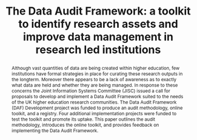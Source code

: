 ---
abstract: Although vast quantities of data are being created within higher education,
  few institutions have formal strategies in place for curating these research outputs
  in the longterm. Moreover there appears to be a lack of awareness as to exactly
  what data are held and whether they are being managed. In response to these concerns
  the Joint Information Systems Committee (JISC) issued a call for proposals to develop
  and implement a Data Audit Framework suited to the needs of the UK higher education
  research communities. The Data Audit Framework (DAF) Development project was funded
  to produce an audit methodology, online toolkit, and a registry. Four additional
  implementation projects were funded to test the toolkit and promote its uptake.
  This paper outlines the audit methodology, introduces the online toolkit, and provides
  feedback on implementing the Data Audit Framework.
creators:
- Ruusalepp, Raivo
- Jones, Sarah
- Ross, Seamus
date: null
document_url: https://services.phaidra.univie.ac.at/api/object/o:294158/download
grand_parent: iPRES
institutions: []
keywords:
- london
landing_page_url: https://phaidra.univie.ac.at/o:294158
language: eng
layout: publication
license: CC BY-SA 3.0 AT
notes_url: null
parent: iPRES 2008
presentation_url: null
publication_type: paper
size: 304330
source_name: iPRES
title: 'The Data Audit Framework: a toolkit to identify research assets and improve
  data management in research led institutions'
year: 2008
---
